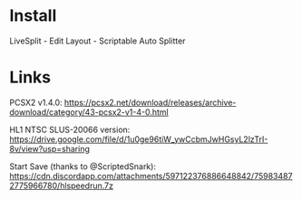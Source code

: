 # Install

LiveSplit - Edit Layout - Scriptable Auto Splitter

# Links

PCSX2 v1.4.0: https://pcsx2.net/download/releases/archive-download/category/43-pcsx2-v1-4-0.html

HL1 NTSC SLUS-20066 version: https://drive.google.com/file/d/1u0ge96tiW_ywCcbmJwHGsyL2lzTrI-8v/view?usp=sharing

Start Save (thanks to @ScriptedSnark): https://cdn.discordapp.com/attachments/597122376886648842/759834872775966780/hlspeedrun.7z
